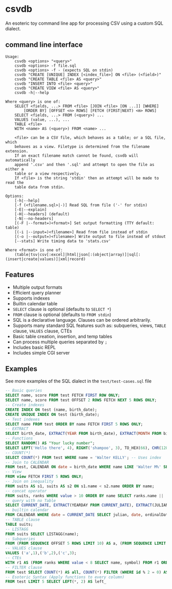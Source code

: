# csvdb

An esoteric toy command line app for processing CSV using a custom SQL dialect.

## command line interface

    Usage:
        csvdb <options> "<query>"
        csvdb <options> -f file.sql
        csvdb <options> -f - (expects SQL on stdin)
        csvdb "CREATE [UNIQUE] INDEX [<index_file>] ON <file> (<field>)"
        csvdb "CREATE TABLE <file> AS <query>"
        csvdb "INSERT INTO <file> <query>"
        csvdb "CREATE VIEW <file> AS <query>"
        csvdb -h|--help

    Where <query> is one of:
        SELECT <fields, ...> FROM <file> [JOIN <file> [ON ...]] [WHERE]
            [ORDER BY] [OFFSET <n> ROWS] [FETCH (FIRST|NEXT) <m> ROWS]
        SELECT <fields, ...> FROM (<query>) ...
        VALUES (value, ...), ...
        TABLE <file>
        WITH <name> AS (<query>) FROM <name> ...

        <file> can be a CSV file, which behaves as a table; or a SQL file, which
        behaves as a view. Filetype is determined from the filename extension.
        If an exact filename match cannot be found, csvdb will automatically
        append '.csv' and then '.sql' and attempt to open the file as either a
        table or a view respectively.
        If <file> is the string 'stdin' then an attempt will be made to read the
        table data from stdin.

    Options:
        [-h|--help]
        [-f (<filename.sql>|-)] Read SQL from file ('-' for stdin)
        [-E|--explain]
        [-H|--headers] (default)
        [-N|--no-headers]
        [(-F |--format=)<format>] Set output formatting (TTY default: table)
        [(-i |--input=)<filename>] Read from file instead of stdin
        [(-o |--output=)<filename>] Write output to file instead of stdout
        [--stats] Write timing data to 'stats.csv'

    Where <format> is one of:
        (table|tsv|csv[:excel]|html|json[:(object|array)]|sql[:(insert|create|values)]|xml|record)

## Features

* Multiple output formats
* Efficient query planner
* Supports indexes
* Builtin calendar table
* `SELECT` clause is optional (defaults to `SELECT *`)
* `FROM` clause is optional (defaults to `FROM stdin`)
* SQL is a declarative language. Clauses can be ordered arbitrarily.
* Supports many standard SQL features such as: subqueries, views, `TABLE` clause, `VALUES` clause, CTEs
* Basic table creation, insertion, and temp tables
* Can process multiple queries separated by `;`
* Includes basic REPL
* Includes simple CGI server

## Examples

See more examples of the SQL dialect in the `test/test-cases.sql` file

```sql
-- Basic queries
SELECT name, score FROM test FETCH FIRST ROW ONLY;
SELECT name, score FROM test OFFSET 2 ROWS FETCH NEXT 5 ROWS ONLY;
-- Create indexes
CREATE INDEX ON test (name, birth_date);
CREATE UNIQUE INDEX ON test (birth_date);
-- Test indexes
SELECT name FROM test ORDER BY name FETCH FIRST 5 ROWS ONLY;
-- EXTRACT
SELECT birth_date, EXTRACT(YEAR FROM birth_date), EXTRACT(MONTH FROM birth_date), EXTRACT(DAY FROM birth_date), EXTRACT(YEARDAY FROM birth_date) FROM test FETCH FIRST ROW ONLY;
-- Functions
SELECT RANDOM() AS "Your lucky number";
SELECT LEFT('Hello there', 4), RIGHT('shampoo', 3), TO_HEX(66), CHR(128169);
-- COUNT(*)
SELECT COUNT(*) FROM test WHERE name = 'Walter KELLY'; -- Uses index
-- Join to CALENDAR
FROM test, CALENDAR ON date = birth_date WHERE name LIKE 'Walter M%' SELECT name, birth_date, yearday FETCH FIRST 5 ROWS ONLY;
-- View
FROM view FETCH FIRST 5 ROWS ONLY;
-- Join on inequality
FROM suits AS s1, suits AS s2 ON s1.name < s2.name ORDER BY name;
-- concat operator
FROM suits, ranks WHERE value > 10 ORDER BY name SELECT ranks.name || ' of ' || suits.name AS cards;
-- query with no Table
SELECT CURRENT_DATE, EXTRACT(YEARDAY FROM CURRENT_DATE), EXTRACT(JULIAN FROM '1995-10-10');
-- builtin calendar
FROM CALENDAR WHERE date = CURRENT_DATE SELECT julian, date, ordinalDate, weekDate;
-- TABLE clause
TABLE suits;
-- LISTAGG
FROM suits SELECT LISTAGG(name);
-- Subqueries
FROM (FROM SEQUENCE OFFSET 5 ROWS LIMIT 10) AS a, (FROM SEQUENCE LIMIT 2) AS b SELECT b.value, a.value;
-- VALUES clause
VALUES ('a',1),('b',2),('c',3);
-- CTEs
WITH r1 AS (FROM ranks WHERE value < 8 SELECT name, symbol) FROM r1 ORDER BY name;
-- FILTER clause
FROM test SELECT COUNT(*) AS all, COUNT(*) FILTER (WHERE id % 2 = 0) AS even, COUNT(*) FILTER(WHERE id % 2 = 1) AS odd
-- Esoteric Syntax (Apply functions to every column)
FROM test LIMIT 5 SELECT LEFT(*, 2) AS left_
```

